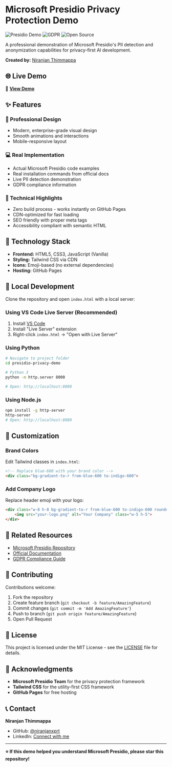 # Microsoft Presidio Privacy Protection Demo

![Presidio Demo](https://img.shields.io/badge/Presidio-Privacy%20First-blue)
![GDPR](https://img.shields.io/badge/GDPR-Compliant-green)
![Open Source](https://img.shields.io/badge/Open%20Source-MIT-orange)

A professional demonstration of Microsoft Presidio's PII detection and anonymization capabilities for privacy-first AI development.

**Created by:** [Niranjan Thimmappa](https://github.com/niranjanxprt)

## 🌐 Live Demo
🔗 **[View Demo](https://niranjanxprt.github.io/presidio-privacy-demo)**

## ✨ Features

### 🎨 Professional Design
- Modern, enterprise-grade visual design
- Smooth animations and interactions
- Mobile-responsive layout

### 💻 Real Implementation
- Actual Microsoft Presidio code examples
- Real installation commands from official docs
- Live PII detection demonstration
- GDPR compliance information

### 🔧 Technical Highlights
- Zero build process - works instantly on GitHub Pages
- CDN-optimized for fast loading
- SEO friendly with proper meta tags
- Accessibility compliant with semantic HTML

## 🚀 Technology Stack
- **Frontend:** HTML5, CSS3, JavaScript (Vanilla)
- **Styling:** Tailwind CSS via CDN
- **Icons:** Emoji-based (no external dependencies)
- **Hosting:** GitHub Pages

## 🔧 Local Development

Clone the repository and open `index.html` with a local server:

### Using VS Code Live Server (Recommended)
1. Install [VS Code](https://code.visualstudio.com/)
2. Install "Live Server" extension
3. Right-click `index.html` → "Open with Live Server"

### Using Python
```bash
# Navigate to project folder
cd presidio-privacy-demo

# Python 3
python -m http.server 8000

# Open: http://localhost:8000
```

### Using Node.js
```bash
npm install -g http-server
http-server
# Open: http://localhost:8080
```

## 🎨 Customization

### Brand Colors
Edit Tailwind classes in `index.html`:
```html
<!-- Replace blue-600 with your brand color -->
<div class="bg-gradient-to-r from-blue-600 to-indigo-600">
```

### Add Company Logo
Replace header emoji with your logo:
```html
<div class="w-8 h-8 bg-gradient-to-r from-blue-600 to-indigo-600 rounded-lg flex items-center justify-center">
    <img src="your-logo.png" alt="Your Company" class="w-5 h-5">
</div>
```

## 🔗 Related Resources
- [Microsoft Presidio Repository](https://github.com/microsoft/presidio)
- [Official Documentation](https://microsoft.github.io/presidio/)
- [GDPR Compliance Guide](https://gdpr.eu/)

## 🤝 Contributing

Contributions welcome:

1. Fork the repository
2. Create feature branch (`git checkout -b feature/AmazingFeature`)
3. Commit changes (`git commit -m 'Add AmazingFeature'`)
4. Push to branch (`git push origin feature/AmazingFeature`)
5. Open Pull Request

## 📄 License

This project is licensed under the MIT License - see the [LICENSE](LICENSE) file for details.

## 🙏 Acknowledgments

- **Microsoft Presidio Team** for the privacy protection framework
- **Tailwind CSS** for the utility-first CSS framework
- **GitHub Pages** for free hosting

## 📞 Contact

**Niranjan Thimmappa**
- GitHub: [@niranjanxprt](https://github.com/niranjanxprt)
- LinkedIn: [Connect with me](https://linkedin.com/in/niranjan-thimmappa)

---

**⭐ If this demo helped you understand Microsoft Presidio, please star this repository!**